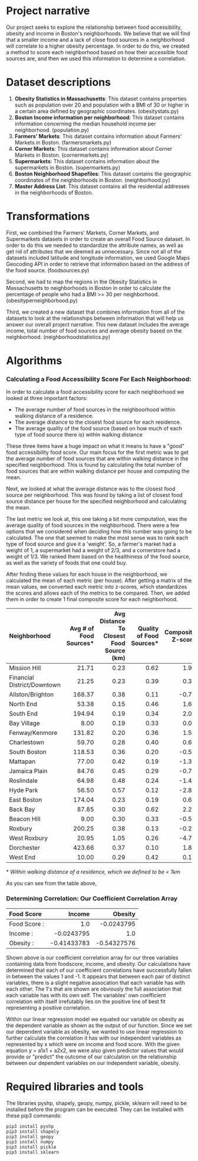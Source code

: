 # Project narrative

Our project seeks to explore the relationship between food accessibility, obesity and income in Boston's neighborhoods. We believe that we will find that a smaller income and a lack of close food sources in a neighborhood will correlate to a higher obesity percentage. In order to do this, we created a method to score each neighborhood based on how their accessible food sources are, and then we used this information to determine a correlation.
# Dataset descriptions

1. **Obesity Statistics in Massachusetts**: This dataset contains properties such as population over 20 and population with a BMI of 30 or higher in a certain area defined by geographic coordinates. (obesitystats.py)
2. **Boston Income information per neighborhood**: This dataset contains information concerning the median household income per neighborhood. (population.py)
3. **Farmers' Markets**: This dataset contains information about Farmers' Markets in Boston. (farmersmarkets.py)
4. **Corner Markets**: This dataset contains information about Corner Markets in Boston. (cornermarkets.py)
5. **Supermarkets**: This dataset contains information about the supermarkets in Boston. (supermarkets.py)
6. **Boston Neighborhood Shapefiles**: This dataset contains the geographic coordinates of the neighborhoods in Boston. (neighborhood.py)
7. **Master Address List**: This dataset contains all the residential addresses in the neighborhoods of Boston.

# Transformations

First, we combined the Farmers' Markets, Corner Markets, and Supermarkets datasets in order to create an overall Food Source dataset. In order to do this we needed to standardize the attribute names, as well as get rid of attributes that we deemed as unnecessary. Since not all of the datasets included latitude and longitude information, we used Google Maps Geocoding API in order to retrieve that information based on the address of the food source. (foodsources.py)

Second, we had to map the regions in the Obesity Statistics in Massachusetts to neighborhoods in Boston in order to calculate the percentage of people who had a BMI >= 30 per neighborhood. (obesityperneighborhood.py)

Third, we created a new dataset that combines information from all of the datasets to look at the relationships between information that will help us answer our overall project narrative. This new dataset includes the average income, total number of food sources and average obesity based on the neighborhood. (neighborhoodstatistics.py)

# Algorithms

### Calculating a Food Accessibility Score For Each Neighborhood: ###
In order to calculate a food accessibility score for each neighborhood we looked at three important factors: 
* The average number of food sources in the neighboorhood within walking distance of a residence. 
* The average distance to the closest food source for each residence.
* The average quality of the food source (based on how much of each type of food source there is) within walking distance

These three items have a huge impact on what it means to have a "good" food accessibility food score. Our main focus for the first metric was to get the average number of food sources that are within walking distance in the specified neighborhood. This is found by calculating the total number of food sources that are within walking distance per house and computing the mean. 

Next, we looked at what the average distance was to the closest food source per neighborhood. This was found by taking a list of closest food source distance per house for the specified neighborhood and calculating the mean. 

The last metric we look at, this one taking a bit more computation, was the average quality of food sources in the neighborhood. There were a few options that we considered when deciding how this number was going to be calculated. The one that seemed to make the most sense was to rank each type of food source and give it a 'weight'. So, a farmer's market had a weight of 1, a supermarket had a weight of 2/3, and a cornerstore had a weight of 1/3. We ranked them based on the healthiness of the food source, as well as the variety of foods that one could buy.

After finding these values for each house in the neighborhood, we calculated the mean of each metric (per house). After getting a matrix of the mean values, we converted each metric into z-scores, which standardizes the scores and allows each of the metrics to be compared. Then, we added them in order to create 1 final composite score for each neighborhood.

| Neighborhood                |   Avg # of Food Sources* |   Avg Distance To Closest Food Source (km) |   Quality of Food Sources* |   Composite Z-score |
|:----------------------------|-------------------------:|-------------------------------------------:|---------------------------:|--------------------:|
| Mission Hill                |                    21.71 |                                       0.23 |                       0.62 |                1.96 |
| Financial District/Downtown |                    21.25 |                                       0.23 |                       0.39 |                0.37 |
| Allston/Brighton            |                   168.37 |                                       0.38 |                       0.11 |               -0.73 |
| North End                   |                    53.38 |                                       0.15 |                       0.46 |                1.60 |
| South End                   |                   194.94 |                                       0.19 |                       0.34 |                2.02 |
| Bay Village                 |                     8.00 |                                       0.19 |                       0.33 |                0.07 |
| Fenway/Kenmore              |                   131.82 |                                       0.20 |                       0.36 |                1.51 |
| Charlestown                 |                    59.70 |                                       0.28 |                       0.40 |                0.64 |
| South Boston                |                   118.53 |                                       0.36 |                       0.20 |               -0.50 |
| Mattapan                    |                    77.00 |                                       0.42 |                       0.19 |               -1.39 |
| Jamaica Plain               |                    84.76 |                                       0.45 |                       0.29 |               -0.75 |
| Roslindale                  |                    64.98 |                                       0.48 |                       0.24 |               -1.42 |
| Hyde Park                   |                    56.50 |                                       0.57 |                       0.12 |               -2.82 |
| East Boston                 |                   174.04 |                                       0.23 |                       0.19 |                0.67 |
| Back Bay                    |                    87.85 |                                       0.30 |                       0.62 |                2.26 |
| Beacon Hill                 |                     9.00 |                                       0.30 |                       0.33 |               -0.51 |
| Roxbury                     |                   200.25 |                                       0.38 |                       0.13 |               -0.25 |
| West Roxbury                |                    20.95 |                                       1.05 |                       0.26 |               -4.76 |
| Dorchester                  |                   423.66 |                                       0.37 |                       0.10 |                1.88 |
| West End                    |                    10.00 |                                       0.29 |                       0.42 |                0.16 |


\* *Within walking distance of a residence, which we defined to be < 1km*

As you can see from the table above, 

### Determining Correlation: Our Coefficient Correlation Array ###

| Food Score                |   Income |   Obesity |
|:----------------------------|-------------------------:|-------------------------------------------:|
|Food Score :| 1.0         |   -0.0243795  |  -0.41433783  |                       
|Income :| -0.0243795  |   1.0         |  -0.54327576  |                       
|Obesity :| -0.41433783 |   -0.54327576 |  1.0          |



Shown above is our coefficient correlation array
for our three variables containing data from foodscore, 
income, and obesity. Our calculations have determined that
each of our coefficient correlations have successfully fallen
in between the values 1 and -1. It appears that between each
pair of distinct variables, there is a slight negative assocation
that each variable has with each other. The 1's that are shown
are obviously the full association that each variable has with its 
own self. The variables' own coefficient correlation with itself
irrefutably lies on the positive line of best fit representing a 
positive correlation. 

Within our linear regression model we equated our variable on obesity 
as the dependent variable as shown as the output of our function. Since we
set our dependent variable as obesity, we wanted to use linear regression
to further calculate the correlation it has with our independent variables
as represented by x which were on income and food score. With the given 
equation y = a1x1 + a2x2, we were also given predictor values that would
provide or "predict" the outcome of our calculation on the relationship
between our dependent variables on our independent variable, obesity.

# Required libraries and tools
The libraries pyshp, shapely, geopy, numpy, pickle, sklearn will need to be installed before the program can be executed. They can be installed with these pip3 commands:
```
pip3 install pyshp
pip3 install shapely
pip3 install geopy
pip3 install numpy
pip3 install pickle
pip3 install sklearn
```
